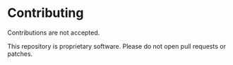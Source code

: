 # Contributing

Contributions are not accepted.

This repository is proprietary software. Please do not open pull requests or patches.
